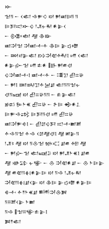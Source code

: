 <div class='block'>
<div class='line'>𒁍</div>
<div class='line'>𒈠𒀀 𒀸 𒌋𒅗 𒈾𒊓𒄭 𒊭 𒂍𒀜𒅀 𒀀</div>
<div class='line'>𒄿𒁕𒀊𒁍𒌒 𒁹𒂗𒉡𒊑 𒀭𒉌𒌋</div>
<div class='line'>𒀸 𒍜𒅴 𒆷 𒆠𒅔</div>
<div class='line'>𒀜𒋫𒈠 𒋫𒀜𒋾𒅆 𒆠𒄿 𒉌𒌓𒈩</div>
<div class='line'>𒀸 𒇷𒁀𒉌𒅗 𒋳𒋫𒊏𒅈𒋙 𒋬 𒌋𒅗</div>
<div class='line'>𒀭𒉌𒅎𒈠 𒋬 𒉺𒀭 𒃲𒂍𒌑𒋼</div>
<div class='line'>𒌒𒋫𒀜𒋾𒋙 𒀜𒋾𒅆 𒀸 𒃮𒋛 𒌷𒇹𒄩</div>
<div class='line'>𒀸 𒂍𒋙 𒌅𒊻𒋛𒅆𒅁𒋗 𒅗𒀀𒀀𒈠𒉡</div>
<div class='line'>𒋼𒀀𒍢 𒊭 𒌷𒇹𒄩𒀀𒀀 𒀸 𒉺𒉌𒅗</div>
<div class='line'>𒂊𒆗 𒌉𒈨𒌍 𒌷𒇹𒄩 𒀸 𒉿𒄿 𒄈𒀭𒁇</div>
<div class='line'>𒄿𒊓𒈾𒃶 𒄿𒁕𒀀𒋼 𒋬 𒌷𒇹𒄩</div>
<div class='line'>𒀜𒋫𒊓𒄴𒋙 𒀸 𒌷𒇻𒌒𒁕 𒀊𒋾𒆤𒋢</div>
<div class='line'>𒅆𒈾𒀀𒈠 𒅆𒈾 𒌋𒌆𒆷𒋼𒋙 𒆷 𒅖𒉌𒀀</div>
<div class='line'>𒁹𒂗𒂟 𒆷 𒊭 𒀀𒊮𒈠 𒁮𒄣 𒋗𒌑 𒅇 𒆷</div>
<div class='line'>𒀸 𒂍𒅎𒈠 𒅗𒍢𒊒 𒊭 𒂍𒂗𒈨𒌍𒋙 𒋗𒌑</div>
<div class='line'>𒆷 𒀝𒁉 𒉡𒊌 𒀸 𒊮 𒋫𒊏𒀭𒋗 𒀸 𒊮 𒈨𒄿𒉌</div>
<div class='line'>𒆷 𒌑𒊏𒀀𒈬𒀭𒉌𒄿 𒊭 𒀀𒈾 𒁹𒂗𒉡𒊑</div>
<div class='line'>𒋫𒊏𒀀𒈬𒋗𒌋𒉌 𒊭 𒆠𒄿 𒉌𒌓𒈩 𒀭𒉌𒄿</div>
<div class='line'>𒄵𒋾 𒅆𒈫𒈨𒌍𒋗 𒌦𒋫𒁲𒀉</div>
<div class='line'>𒀀𒍝𒍪𒌋𒉌 𒈨𒆤</div>
<div class='line'>𒀀𒈾 𒈠𒍝𒊍𒉺𒉌𒋙</div>
<div class='line'>𒀉𒈫𒅗</div>
</div>